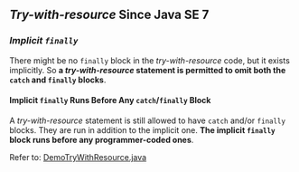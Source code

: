## *Try-with-resource* Since Java SE 7
### *Implicit `finally`* 
There might be no `finally` block in the *try-with-resource* code, but it exists implicitly. So **a *try-with-resource* statement is permitted to omit both the `catch` and `finally` blocks**. 
#### Implicit `finally` Runs Before Any `catch`/`finally` Block
A *try-with-resource* statement is still allowed to have `catch` and/or `finally` blocks. They are run in addition to the implicit one. **The implicit `finally` block runs before any programmer-coded ones**.

Refer to: [DemoTryWithResource.java](https://github.com/rxue/java8-perusharjoitus/blob/master/oca_ocp/src/main/java/ruixue/practice/ocpkasi/compiler_behavior/try_with_resource/DemoTryWithResource.java)


